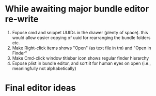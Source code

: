# While awaiting major bundle editor re-write

1. Expose cmd and snippet  UUIDs in the drawer (plenty of space). this would allow easier copying of uuid for rearranging the bundle folders etc.
2. Make Right-click items shows "Open" (as text file in tm) and "Open in Finder"
3. Make Cmd-click window titlebar icon shows regular finder hierarchy
4. Expose plist in bundle editor, and sort it for human eyes on open (i.e., meaningfully not alphabetically)

# Final editor ideas